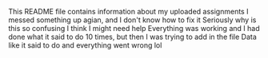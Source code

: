 This README file contains information about my uploaded assignments
I messed something up agian, and I don't know how to fix it
Seriously why is this so confusing 
I think I might need help
Everything was working and I had done what it said to do 10 times, but then I was trying to add in the file Data like it said to do and everything went wrong lol 
